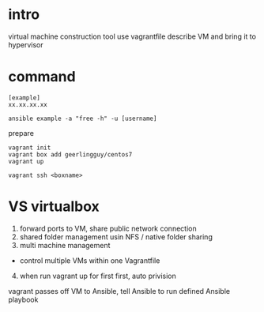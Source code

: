 # intro
virtual machine construction tool
use vagrantfile describe VM and bring it to hypervisor

# command
```
[example]
xx.xx.xx.xx
```
`ansible example -a "free -h" -u [username]`

prepare
```
vagrant init
vagrant box add geerlingguy/centos7
vagrant up
```
`vagrant ssh <boxname>`


# VS virtualbox
1. forward ports to VM, share public network connection
2. shared folder management usin NFS / native folder sharing
3. multi machine management
  - control multiple VMs within one Vagrantfile
4. when run vagrant up for first first, auto privision 

vagrant passes off VM to Ansible, tell Ansible to run defined Ansible playbook












